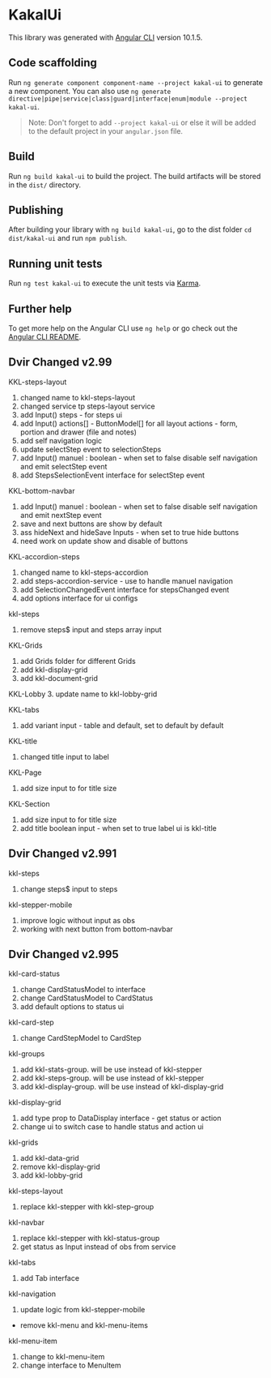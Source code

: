 # KakalUi

This library was generated with [Angular CLI](https://github.com/angular/angular-cli) version 10.1.5.

## Code scaffolding

Run `ng generate component component-name --project kakal-ui` to generate a new component. You can also use `ng generate directive|pipe|service|class|guard|interface|enum|module --project kakal-ui`.
> Note: Don't forget to add `--project kakal-ui` or else it will be added to the default project in your `angular.json` file. 

## Build

Run `ng build kakal-ui` to build the project. The build artifacts will be stored in the `dist/` directory.

## Publishing

After building your library with `ng build kakal-ui`, go to the dist folder `cd dist/kakal-ui` and run `npm publish`.

## Running unit tests

Run `ng test kakal-ui` to execute the unit tests via [Karma](https://karma-runner.github.io).

## Further help

To get more help on the Angular CLI use `ng help` or go check out the [Angular CLI README](https://github.com/angular/angular-cli/blob/master/README.md).

## Dvir Changed v2.99

KKL-steps-layout

1. changed name to kkl-steps-layout
2. changed service tp steps-layout service
3. add Input() steps - for steps ui
4. add Input() actions[] - ButtonModel[] for all layout actions - form, portion and drawer (file and notes)
5. add self navigation logic
6. update selectStep event to selectionSteps
5. add Input() manuel : boolean - when set to false disable self navigation and emit selectStep event
6. add StepsSelectionEvent interface for selectStep event

KKL-bottom-navbar

1. add Input() manuel : boolean - when set to false disable self navigation and emit nextStep event
2. save and next buttons are show by default
3. ass hideNext and hideSave Inputs - when set to true hide buttons
4. need work on update show and disable of buttons

KKL-accordion-steps

1. changed name to kkl-steps-accordion
2. add steps-accordion-service - use to handle manuel navigation
3. add SelectionChangedEvent interface for stepsChanged event
4. add options interface for ui configs

kkl-steps 

1. remove steps$ input and steps array input

KKL-Grids

1. add Grids folder for different Grids
2. add kkl-display-grid
3. add kkl-document-grid 

KKL-Lobby
3. update name to kkl-lobby-grid

KKL-tabs

1. add variant input - table and default, set to default by default

KKL-title

1. changed title input to label

KKL-Page

1. add size input to for title size

KKL-Section

1. add size input to for title size
2. add title boolean input - when set to true label ui is kkl-title 

## Dvir Changed v2.991

kkl-steps

1. change steps$ input to steps

kkl-stepper-mobile

1. improve logic without input as obs
2. working with next button from bottom-navbar

## Dvir Changed v2.995

kkl-card-status

1. change CardStatusModel to interface
1. change CardStatusModel to CardStatus
2. add default options to status ui


kkl-card-step
1. change CardStepModel to CardStep

kkl-groups

1. add kkl-stats-group. will be use instead of kkl-stepper
2. add kkl-steps-group. will be use instead of kkl-stepper
3. add kkl-display-group. will be use instead of kkl-display-grid

kkl-display-grid

1. add type prop to DataDisplay interface - get status or action
2. change ui to switch case to handle status and action ui 

kkl-grids

1. add kkl-data-grid
2. remove kkl-display-grid
3. add kkl-lobby-grid

kkl-steps-layout

1. replace kkl-stepper with kkl-step-group

kkl-navbar

1. replace kkl-stepper with kkl-status-group
2. get status as Input instead of obs from service

kkl-tabs

1. add Tab interface

kkl-navigation

1. update logic from kkl-stepper-mobile

- remove kkl-menu and kkl-menu-items

kkl-menu-item

1. change to kkl-menu-item 
2. change interface to MenuItem
